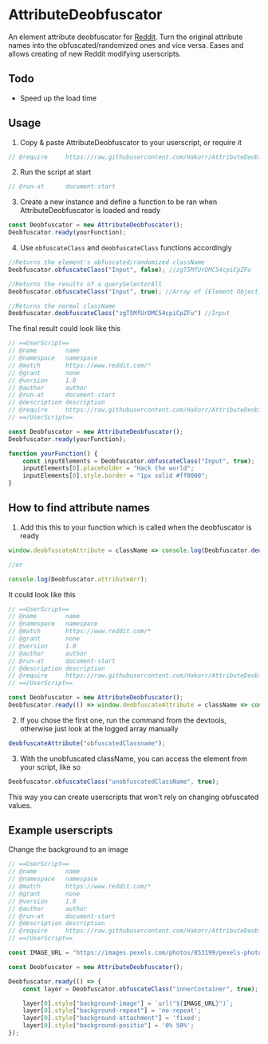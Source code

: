 # AttributeDeobfuscator

An element attribute deobfuscator for [Reddit](https://www.reddit.com). Turn the original attribute names into the obfuscated/randomized ones and vice versa. Eases and allows creating of new Reddit modifying userscripts.

## Todo

* Speed up the load time

## Usage

1) Copy & paste AttributeDeobfuscator to your userscript, or require it
```js
// @require     https://raw.githubusercontent.com/Hakorr/AttributeDeobfuscator/main/attributedeobfuscator.js
```

2) Run the script at start
```js
// @run-at      document-start
```

3) Create a new instance and define a function to be ran when AttributeDeobfuscator is loaded and ready
```js
const Deobfuscator = new AttributeDeobfuscator();
Deobfuscator.ready(yourFunction);
```

4) Use `obfuscateClass` and `deobfuscateClass` functions accordingly
```js
//Returns the element's obfuscated/randomized className
Deobfuscator.obfuscateClass("Input", false); //zgT5MfUrDMC54cpiCpZFu

//Returns the results of a querySelectorAll
Deobfuscator.obfuscateClass("Input", true); //Array of [Element Object]

//Returns the normal className
Deobfuscator.deobfuscateClass("zgT5MfUrDMC54cpiCpZFu") //Input
```

The final result could look like this
```js
// ==UserScript==
// @name        name
// @namespace   namespace
// @match       https://www.reddit.com/*
// @grant       none
// @version     1.0
// @author      author
// @run-at      document-start
// @description description
// @require     https://raw.githubusercontent.com/Hakorr/AttributeDeobfuscator/main/attributedeobfuscator.js
// ==/UserScript==

const Deobfuscator = new AttributeDeobfuscator();
Deobfuscator.ready(yourFunction);

function yourFunction() {
    const inputElements = Deobfuscator.obfuscateClass("Input", true);
    inputElements[0].placeholder = "Hack the world";
    inputElements[0].style.border = "1px solid #ff0000";
}
```

## How to find attribute names

1) Add this this to your function which is called when the deobfuscator is ready
```js
window.deobfuscateAttribute = className => console.log(Deobfuscator.deobfuscateClass(className));

//or

console.log(Deobfuscator.attributeArr);
```

It could look like this
```js
// ==UserScript==
// @name        name
// @namespace   namespace
// @match       https://www.reddit.com/*
// @grant       none
// @version     1.0
// @author      author
// @run-at      document-start
// @description description
// @require     https://raw.githubusercontent.com/Hakorr/AttributeDeobfuscator/main/attributedeobfuscator.js
// ==/UserScript==

const Deobfuscator = new AttributeDeobfuscator();
Deobfuscator.ready(() => window.deobfuscateAttribute = className => console.log(Deobfuscator.deobfuscateClass(className)));
```

2) If you chose the first one, run the command from the devtools, otherwise just look at the logged array manually
```js
deobfuscateAttribute("obfuscatedClassname");
```

3) With the unobfuscated className, you can access the element from your script, like so
```js
Deobfuscator.obfuscateClass("unobfuscatedClassName", true);
```

This way you can create userscripts that won't rely on changing obfuscated values.

## Example userscripts

Change the background to an image
```js
// ==UserScript==
// @name        name
// @namespace   namespace
// @match       https://www.reddit.com/*
// @grant       none
// @version     1.0
// @author      author
// @run-at      document-start
// @description description
// @require     https://raw.githubusercontent.com/Hakorr/AttributeDeobfuscator/main/attributedeobfuscator.js
// ==/UserScript==

const IMAGE_URL = "https://images.pexels.com/photos/853199/pexels-photo-853199.jpeg";

const Deobfuscator = new AttributeDeobfuscator();

Deobfuscator.ready(() => {
    const layer = Deobfuscator.obfuscateClass("innerContainer", true);

    layer[0].style["background-image"] = `url("${IMAGE_URL}")`;
    layer[0].style["background-repeat"] = 'no-repeat';
    layer[0].style["background-attachment"] = 'fixed';
    layer[0].style["background-positio"] = '0% 50%';
});
```
